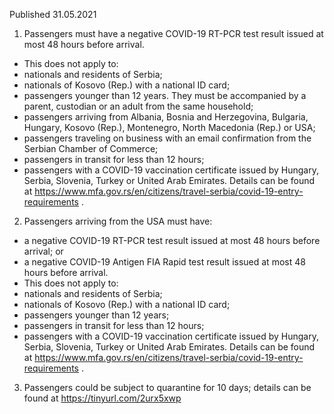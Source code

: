 Published 31.05.2021
1. Passengers must have a negative COVID-19 RT-PCR test result issued at most 48 hours before arrival.
- This does not apply to:
- nationals and residents of Serbia;
- nationals of Kosovo (Rep.) with a national ID card;
- passengers younger than 12 years. They must be accompanied by a parent, custodian or an adult from the same household;
- passengers arriving from Albania, Bosnia and Herzegovina, Bulgaria, Hungary, Kosovo (Rep.), Montenegro, North Macedonia (Rep.) or USA;
- passengers traveling on business with an email confirmation from the Serbian Chamber of Commerce;
- passengers in transit for less than 12 hours;
- passengers with a COVID-19 vaccination certificate issued by Hungary, Serbia, Slovenia, Turkey or United Arab Emirates. Details can be found at <a href="https://www.mfa.gov.rs/en/citizens/travel-serbia/covid-19-entry-requirements">https://www.mfa.gov.rs/en/citizens/travel-serbia/covid-19-entry-requirements</a> .
2. Passengers arriving from the USA must have:
- a negative COVID-19 RT-PCR test result issued at most 48 hours before arrival; or
- a negative COVID-19 Antigen FIA Rapid test result issued at most 48 hours before arrival.
- This does not apply to:
- nationals and residents of Serbia;
- nationals of Kosovo (Rep.) with a national ID card;
- passengers younger than 12 years;
- passengers in transit for less than 12 hours;
- passengers with a COVID-19 vaccination certificate issued by Hungary, Serbia, Slovenia, Turkey or United Arab Emirates. Details can be found at <a href="https://www.mfa.gov.rs/en/citizens/travel-serbia/covid-19-entry-requirements">https://www.mfa.gov.rs/en/citizens/travel-serbia/covid-19-entry-requirements</a> .
3. Passengers could be subject to quarantine for 10 days; details can be found at <a href="https://tinyurl.com/2urx5xwp">https://tinyurl.com/2urx5xwp</a> 

